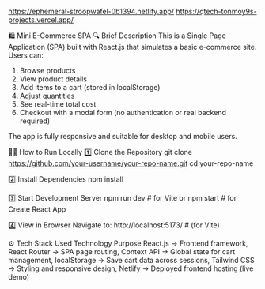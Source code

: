 https://ephemeral-stroopwafel-0b1394.netlify.app/
https://qtech-tonmoy9s-projects.vercel.app/

🛍️ Mini E-Commerce SPA
🔍 Brief Description
This is a Single Page Application (SPA) built with React.js that simulates a basic e-commerce site.
Users can:

1. Browse products
2. View product details
3. Add items to a cart (stored in localStorage)
4. Adjust quantities
5. See real-time total cost
6. Checkout with a modal form (no authentication or real backend required)

The app is fully responsive and suitable for desktop and mobile users.

🧑‍💻 How to Run Locally
1️⃣ Clone the Repository
git clone https://github.com/your-username/your-repo-name.git
cd your-repo-name

2️⃣ Install Dependencies
npm install

3️⃣ Start Development Server
npm run dev   # for Vite
or
npm start     # for Create React App

4️⃣ View in Browser
Navigate to:
http://localhost:5173/   # (for Vite)

⚙️ Tech Stack Used
Technology	Purpose
React.js	     ->   Frontend framework,
React Router   -> 	SPA page routing,
Context API	   ->   Global state for cart management,
localStorage	 ->   Save cart data across sessions,
Tailwind CSS	 ->   Styling and responsive design,
Netlify	       ->   Deployed frontend hosting (live demo)

